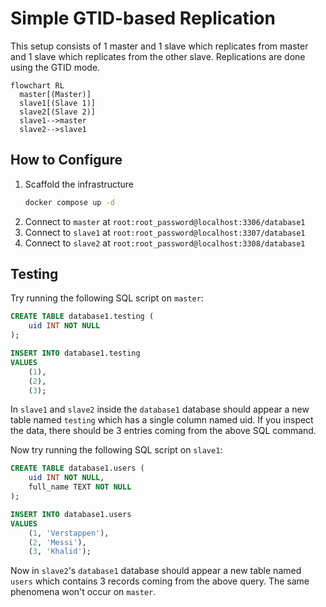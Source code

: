 # Simple GTID-based Replication

This setup consists of 1 master and 1 slave which replicates from master and 1 slave
which replicates from the other slave. Replications are done using the
GTID mode.

```mermaid
flowchart RL
  master[(Master)]
  slave1[(Slave 1)]
  slave2[(Slave 2)]
  slave1-->master
  slave2-->slave1
```

## How to Configure

1. Scaffold the infrastructure
   ```bash
   docker compose up -d
   ```
2. Connect to `master` at `root:root_password@localhost:3306/database1`
3. Connect to `slave1` at `root:root_password@localhost:3307/database1`
4. Connect to `slave2` at `root:root_password@localhost:3308/database1`

## Testing

Try running the following SQL script on `master`:

```sql
CREATE TABLE database1.testing (
	uid INT NOT NULL
);

INSERT INTO database1.testing
VALUES
	(1),
	(2),
	(3);
```

In `slave1` and `slave2` inside the `database1` database should appear a new table named `testing`
which has a single column named uid. If you inspect the data, there should be 3 entries
coming from the above SQL command.

Now try running the following SQL script on `slave1`:

```sql
CREATE TABLE database1.users (
	uid INT NOT NULL,
	full_name TEXT NOT NULL
);

INSERT INTO database1.users
VALUES
	(1, 'Verstappen'),
	(2, 'Messi'),
	(3, 'Khalid');
```

Now in `slave2`'s `database1` database should appear a new table named `users`
which contains 3 records coming from the above query. The same phenomena won't
occur on `master`.
